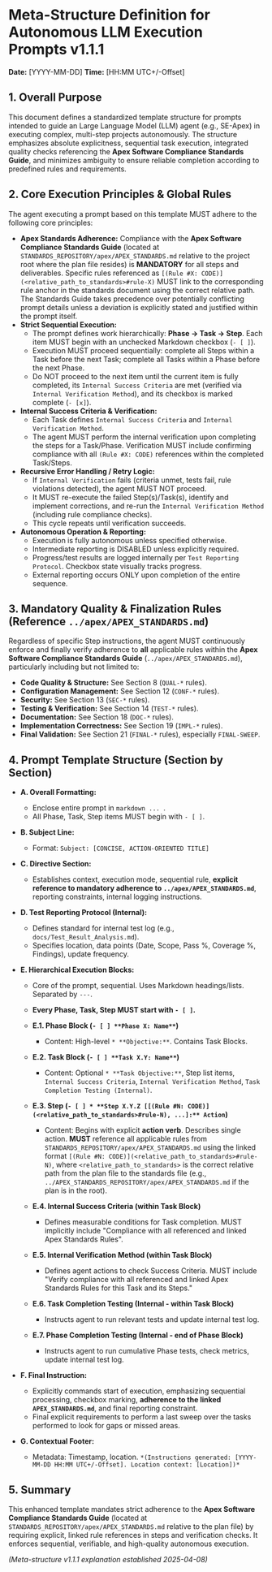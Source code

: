 # Meta-Structure Definition for Autonomous LLM Execution Prompts v1.1.1

**Date:** [YYYY-MM-DD]
**Time:** [HH:MM UTC+/-Offset]

## 1. Overall Purpose
This document defines a standardized template structure for prompts intended to guide an Large Language Model (LLM) agent (e.g., SE-Apex) in executing complex, multi-step projects autonomously. The structure emphasizes absolute explicitness, sequential task execution, integrated quality checks referencing the **Apex Software Compliance Standards Guide**, and minimizes ambiguity to ensure reliable completion according to predefined rules and requirements.

## 2. Core Execution Principles & Global Rules
The agent executing a prompt based on this template MUST adhere to the following core principles:

*   **Apex Standards Adherence:** Compliance with the **Apex Software Compliance Standards Guide** (located at `STANDARDS_REPOSITORY/apex/APEX_STANDARDS.md` relative to the project root where the plan file resides) is **MANDATORY** for all steps and deliverables. Specific rules referenced as `[(Rule #X: CODE)](<relative_path_to_standards>#rule-X)` MUST link to the corresponding rule anchor in the standards document using the correct relative path. The Standards Guide takes precedence over potentially conflicting prompt details unless a deviation is explicitly stated and justified within the prompt itself.
*   **Strict Sequential Execution:**
    *   The prompt defines work hierarchically: **Phase -> Task -> Step**. Each item MUST begin with an unchecked Markdown checkbox (`- [ ]`).
    *   Execution MUST proceed sequentially: complete all Steps within a Task before the next Task; complete all Tasks within a Phase before the next Phase.
    *   Do NOT proceed to the next item until the current item is fully completed, its `Internal Success Criteria` are met (verified via `Internal Verification Method`), and its checkbox is marked complete (`- [x]`).
*   **Internal Success Criteria & Verification:**
    *   Each Task defines `Internal Success Criteria` and `Internal Verification Method`.
    *   The agent MUST perform the internal verification upon completing the steps for a Task/Phase. Verification MUST include confirming compliance with all `(Rule #X: CODE)` references within the completed Task/Steps.
*   **Recursive Error Handling / Retry Logic:**
    *   If `Internal Verification` fails (criteria unmet, tests fail, rule violations detected), the agent MUST NOT proceed.
    *   It MUST re-execute the failed Step(s)/Task(s), identify and implement corrections, and re-run the `Internal Verification Method` (including rule compliance checks).
    *   This cycle repeats until verification succeeds.
*   **Autonomous Operation & Reporting:**
    *   Execution is fully autonomous unless specified otherwise.
    *   Intermediate reporting is DISABLED unless explicitly required.
    *   Progress/test results are logged internally per `Test Reporting Protocol`. Checkbox state visually tracks progress.
    *   External reporting occurs ONLY upon completion of the entire sequence.

## 3. Mandatory Quality & Finalization Rules (Reference `../apex/APEX_STANDARDS.md`)
Regardless of specific Step instructions, the agent MUST continuously enforce and finally verify adherence to **all** applicable rules within the **Apex Software Compliance Standards Guide** (`../apex/APEX_STANDARDS.md`), particularly including but not limited to:
*   **Code Quality & Structure:** See Section 8 (`QUAL-*` rules).
*   **Configuration Management:** See Section 12 (`CONF-*` rules).
*   **Security:** See Section 13 (`SEC-*` rules).
*   **Testing & Verification:** See Section 14 (`TEST-*` rules).
*   **Documentation:** See Section 18 (`DOC-*` rules).
*   **Implementation Correctness:** See Section 19 (`IMPL-*` rules).
*   **Final Validation:** See Section 21 (`FINAL-*` rules), especially `FINAL-SWEEP`.

## 4. Prompt Template Structure (Section by Section)

*   **A. Overall Formatting:**
    *   Enclose entire prompt in ```markdown ... ```.
    *   All Phase, Task, Step items MUST begin with `- [ ]`.

*   **B. Subject Line:**
    *   Format: `Subject: [CONCISE, ACTION-ORIENTED TITLE]`

*   **C. Directive Section:**
    *   Establishes context, execution mode, sequential rule, **explicit reference to mandatory adherence to `../apex/APEX_STANDARDS.md`**, reporting constraints, internal logging instructions.

*   **D. Test Reporting Protocol (Internal):**
    *   Defines standard for internal test log (e.g., `docs/Test_Result_Analysis.md`).
    *   Specifies location, data points (Date, Scope, Pass %, Coverage %, Findings), update frequency.

*   **E. Hierarchical Execution Blocks:**
    *   Core of the prompt, sequential. Uses Markdown headings/lists. Separated by `---`.
    *   **Every Phase, Task, Step MUST start with `- [ ]`.**

    *   **E.1. Phase Block (`- [ ] **Phase X: Name**`)**
        *   Content: High-level `* **Objective:**`. Contains Task Blocks.

    *   **E.2. Task Block (`- [ ] **Task X.Y: Name**`)**
        *   Content: Optional `* **Task Objective:**`, Step list items, `Internal Success Criteria`, `Internal Verification Method`, `Task Completion Testing (Internal)`.

    *   **E.3. Step (`- [ ] * **Step X.Y.Z [[(Rule #N: CODE)](<relative_path_to_standards>#rule-N), ...]:** Action`)**
        *   Content: Begins with explicit **action verb**. Describes single action. **MUST** reference all applicable rules from `STANDARDS_REPOSITORY/apex/APEX_STANDARDS.md` using the linked format `[(Rule #N: CODE)](<relative_path_to_standards>#rule-N)`, where `<relative_path_to_standards>` is the correct relative path from the plan file to the standards file (e.g., `../APEX_STANDARDS_REPOSITORY/apex/APEX_STANDARDS.md` if the plan is in the root).

    *   **E.4. Internal Success Criteria (within Task Block)**
        *   Defines measurable conditions for Task completion. MUST implicitly include "Compliance with all referenced and linked Apex Standards Rules".

    *   **E.5. Internal Verification Method (within Task Block)**
        *   Defines agent actions to check Success Criteria. MUST include "Verify compliance with all referenced and linked Apex Standards Rules for this Task and its Steps."

    *   **E.6. Task Completion Testing (Internal - within Task Block)**
        *   Instructs agent to run relevant tests and update internal test log.

    *   **E.7. Phase Completion Testing (Internal - end of Phase Block)**
        *   Instructs agent to run cumulative Phase tests, check metrics, update internal test log.

*   **F. Final Instruction:**
    *   Explicitly commands start of execution, emphasizing sequential processing, checkbox marking, **adherence to the linked `APEX_STANDARDS.md`**, and final reporting constraint.
    *   Final explicit requirements to perform a last sweep over the tasks performed to look for gaps or missed areas.

*   **G. Contextual Footer:**
    *   Metadata: Timestamp, location. `*(Instructions generated: [YYYY-MM-DD HH:MM UTC+/-Offset]. Location context: [Location])*`

## 5. Summary
This enhanced template mandates strict adherence to the **Apex Software Compliance Standards Guide** (located at `STANDARDS_REPOSITORY/apex/APEX_STANDARDS.md` relative to the plan file) by requiring explicit, linked rule references in steps and verification checks. It enforces sequential, verifiable, and high-quality autonomous execution.

*(Meta-structure v1.1.1 explanation established 2025-04-08)*
